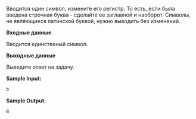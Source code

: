 Вводится один символ, измените его регистр. То есть, если была введена строчная буква - сделайте ее заглавной и наоборот. Символы, не являющиеся латинской буквой, нужно выводить без изменений.

**Входные данные**

Вводится единственый символ.

**Выходные данные**

Выведите ответ на задачу.

**Sample Input:**

```cpp
b
```


**Sample Output:**

```cpp
B
```


